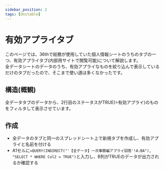 ```yaml
---
sidebar_position: 2
tags: [Unstable]
---
```



# 有効アプライタブ

このページでは、36thで総務が使用していた個人情報シートのうちのタブの一つ、有効アプライタブ(内部用サイトで閲覧可能)について解説します。<br />
全データシートのデータのうち、有効アプライなものを絞り込んで表示しているだけのタブだったので、そこまで使い道は多くなかったです。


## 構造(概観)

全データタブのデータから、2行目のステータスがTRUE(=有効アプライ)のものをフィルタして表示させています。

## 作成

- 全データのタブと同一のスプレッドシート上で新規タブを作成し、有効アプライと名前を付ける
- A1セルに```=QUERY(INDIRECT("'【全データ】一次事務編アプライ回答'!A:BA"), "SELECT * WHERE Col2 = TRUE")```と入力し、B列がTRUEのデータが出力されるか確認する